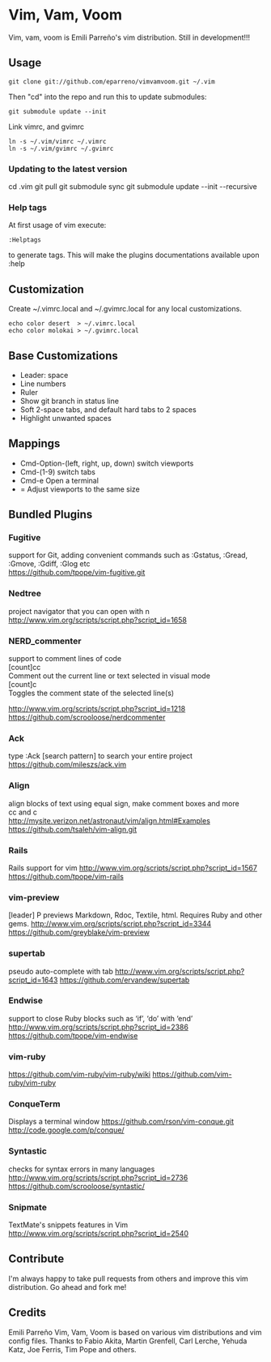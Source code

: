 # Vim, Vam, Voom

Vim, vam, voom is Emili Parreño's vim distribution. Still in development!!!

## Usage

    git clone git://github.com/eparreno/vimvamvoom.git ~/.vim

Then "cd" into the repo and run this to update submodules:

    git submodule update --init

Link vimrc, and gvimrc

    ln -s ~/.vim/vimrc ~/.vimrc
    ln -s ~/.vim/gvimrc ~/.gvimrc

### Updating to the latest version

  cd .vim
  git pull
  git submodule sync
  git submodule update --init --recursive

### Help tags

At first usage of vim execute:

    :Helptags

to generate tags. This will make the plugins documentations available upon :help

## Customization

Create ~/.vimrc.local and ~/.gvimrc.local for any local customizations.

    echo color desert  > ~/.vimrc.local
    echo color molokai > ~/.gvimrc.local

## Base Customizations

* Leader: space
* Line numbers
* Ruler
* Show git branch in status line
* Soft 2-space tabs, and default hard tabs to 2 spaces
* Highlight unwanted spaces

## Mappings

* Cmd-Option-(left, right, up, down) switch viewports
* Cmd-(1-9) switch tabs
* Cmd-e Open a terminal
* <leader>=  Adjust viewports to the same size 

## Bundled Plugins

### Fugitive

support for Git, adding convenient commands such as :Gstatus, :Gread, :Gmove, :Gdiff, :Glog etc<br/>
https://github.com/tpope/vim-fugitive.git

### Nedtree

project navigator that you can open with <leader>n<br/>
http://www.vim.org/scripts/script.php?script_id=1658

### NERD_commenter

support to comment lines of code<br/>
[count]<leader>cc<br/>
Comment out the current line or text selected in visual mode<br/>
[count]<leader>c<space><br/>
Toggles the comment state of the selected line(s)<br/>

http://www.vim.org/scripts/script.php?script_id=1218<br/>
https://github.com/scrooloose/nerdcommenter<br/>

### Ack

type :Ack [search pattern] to search your entire project<br/>
https://github.com/mileszs/ack.vim

### Align

align blocks of text using equal sign, make comment boxes and more<br/>
<leader>cc and <leader>c<space><br/>
http://mysite.verizon.net/astronaut/vim/align.html#Examples<br/>
https://github.com/tsaleh/vim-align.git<br/>


### Rails

Rails support for vim
http://www.vim.org/scripts/script.php?script_id=1567
https://github.com/tpope/vim-rails

### vim-preview

[leader] P previews Markdown, Rdoc, Textile, html. Requires Ruby and other gems.
http://www.vim.org/scripts/script.php?script_id=3344
https://github.com/greyblake/vim-preview

### supertab

pseudo auto-complete with tab
http://www.vim.org/scripts/script.php?script_id=1643
https://github.com/ervandew/supertab

### Endwise

support to close Ruby blocks such as ‘if’, ‘do’ with ‘end’
http://www.vim.org/scripts/script.php?script_id=2386
https://github.com/tpope/vim-endwise

### vim-ruby

https://github.com/vim-ruby/vim-ruby/wiki
https://github.com/vim-ruby/vim-ruby

### ConqueTerm

<C-e> Displays a terminal window
https://github.com/rson/vim-conque.git
http://code.google.com/p/conque/

### Syntastic

checks for syntax errors in many languages
http://www.vim.org/scripts/script.php?script_id=2736
https://github.com/scrooloose/syntastic/

### Snipmate

TextMate's snippets features in Vim<br/>
http://www.vim.org/scripts/script.php?script_id=2540

## Contribute

I'm always happy to take pull requests from others and improve this vim distribution. Go ahead and fork me!

## Credits

Emili Parreño
Vim, Vam, Voom is based on various vim distributions and vim config files.
Thanks to Fabio Akita, Martin Grenfell, Carl Lerche, Yehuda Katz, Joe Ferris, Tim Pope and others.
